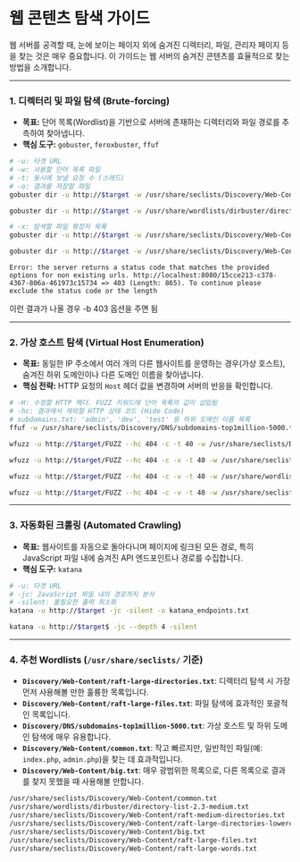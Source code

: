 

# 웹 콘텐츠 탐색 가이드

웹 서버를 공격할 때, 눈에 보이는 페이지 외에 숨겨진 디렉터리, 파일, 관리자 페이지 등을 찾는 것은 매우 중요합니다. 이 가이드는 웹 서버의 숨겨진 콘텐츠를 효율적으로 찾는 방법을 소개합니다.

---

### **1. 디렉터리 및 파일 탐색 (Brute-forcing)**

- **목표:** 단어 목록(Wordlist)을 기반으로 서버에 존재하는 디렉터리와 파일 경로를 추측하여 찾아냅니다.
- **핵심 도구:** `gobuster`, `feroxbuster`, `ffuf`

```bash title="Gobuster - 디렉터리 탐색"
# -u: 타겟 URL
# -w: 사용할 단어 목록 파일
# -t: 동시에 보낼 요청 수 (스레드)
# -o: 결과를 저장할 파일
gobuster dir -u http://$target -w /usr/share/seclists/Discovery/Web-Content/raft-large-directories.txt -t 50 -o gb_dirs.txt

gobuster dir -u http://$target -w /usr/share/wordlists/dirbuster/directory-list-2.3-medium.txt -t 50 -o gb_dirs2.txt -b  403,404,400
```

```bash title="Gobuster - 특정 확장자 파일 탐색"
# -x: 탐색할 파일 확장자 목록
gobuster dir -u http://$target -w /usr/share/seclists/Discovery/Web-Content/common.txt -t 50 -x php,xml,html,js,sql,gz,zip,txt,bak -r -o gb_files.txt

gobuster dir -u http://$target -w /usr/share/seclists/Discovery/Web-Content/raft-large-files.txt -t 50 -x php,xml,html,js,sql,gz,zip,txt,bak -r -o gb_files2.txt
```


```
Error: the server returns a status code that matches the provided options for non existing urls. http://localhost:8080/15cce213-c378-4367-806a-461973c15734 => 403 (Length: 865). To continue please exclude the status code or the length
```
이런 결과가 나올 경우 -b 403 옵션을 주면 됨

---

### **2. 가상 호스트 탐색 (Virtual Host Enumeration)**

- **목표:** 동일한 IP 주소에서 여러 개의 다른 웹사이트를 운영하는 경우(가상 호스트), 숨겨진 하위 도메인이나 다른 도메인 이름을 찾아냅니다.
- **핵심 전략:** HTTP 요청의 `Host` 헤더 값을 변경하며 서버의 반응을 확인합니다.

```bash title="ffuf - Host 헤더 퍼징"
# -H: 수정할 HTTP 헤더. FUZZ 키워드에 단어 목록의 값이 삽입됨
# -hc: 결과에서 제외할 HTTP 상태 코드 (Hide Code)
# subdomains.txt: 'admin', 'dev', 'test' 등 하위 도메인 이름 목록
ffuf -w /usr/share/seclists/Discovery/DNS/subdomains-top1million-5000.txt -u 'http://asdf.thm/' -H "HOST: FUZZ.asdf.thm" -fw 522
```

```bash title="(do --hh 402 f.ex on the character count with wfuzz to filter it out)"
wfuzz -u http://$target/FUZZ --hc 404 -c -t 40 -w /usr/share/seclists/Discovery/Web-Content/common.txt
```

```bash
wfuzz -u http://$target/FUZZ --hc 404 -c -v -t 40 -w /usr/share/seclists/Discovery/Web-Content/raft-large-words.txt
```

```bash
wfuzz -u http://$target/FUZZ --hc 404 -c -v -t 40 -w /usr/share/wordlists/dirbuster/directory-list-2.3-medium.txt
```

```bash
wfuzz -u http://$target/FUZZ --hc 404 -c -v -t 40 -w /usr/share/seclists/Discovery/Web-Content/raft-large-files.txt
```

---

### **3. 자동화된 크롤링 (Automated Crawling)**

- **목표:** 웹사이트를 자동으로 돌아다니며 페이지에 링크된 모든 경로, 특히 JavaScript 파일 내에 숨겨진 API 엔드포인트나 경로를 수집합니다.
- **핵심 도구:** `katana`

```bash title="Katana - 웹사이트 크롤링"
# -u: 타겟 URL
# -jc: JavaScript 파일 내의 경로까지 분석
# -silent: 불필요한 출력 최소화
katana -u http://$target -jc -silent -o katana_endpoints.txt

katana -u http://$target$ -jc --depth 4 -silent
```

---

### **4. 추천 Wordlists (`/usr/share/seclists/` 기준)**

- **`Discovery/Web-Content/raft-large-directories.txt`**: 디렉터리 탐색 시 가장 먼저 사용해볼 만한 훌륭한 목록입니다.
- **`Discovery/Web-Content/raft-large-files.txt`**: 파일 탐색에 효과적인 포괄적인 목록입니다.
- **`Discovery/DNS/subdomains-top1million-5000.txt`**: 가상 호스트 및 하위 도메인 탐색에 매우 유용합니다.
- **`Discovery/Web-Content/common.txt`**: 작고 빠르지만, 일반적인 파일(예: `index.php`, `admin.php`)을 찾는 데 효과적입니다.
- **`Discovery/Web-Content/big.txt`**: 매우 광범위한 목록으로, 다른 목록으로 결과를 찾지 못했을 때 사용해볼 만합니다.


```txt
/usr/share/seclists/Discovery/Web-Content/common.txt
/usr/share/wordlists/dirbuster/directory-list-2.3-medium.txt
/usr/share/seclists/Discovery/Web-Content/raft-medium-directories.txt
/usr/share/seclists/Discovery/Web-Content/raft-large-directories-lowercase.txt
/usr/share/seclists/Discovery/Web-Content/big.txt
/usr/share/seclists/Discovery/Web-Content/raft-large-files.txt
/usr/share/seclists/Discovery/Web-Content/raft-large-words.txt
```
